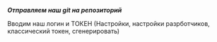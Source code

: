 ***Отправляем наш git на репозиторий***

Вводим наш логин и ТОКЕН (Настройки, настройки разрботчиков, классический токен, сгенерировать)